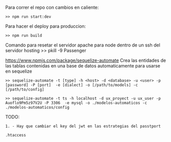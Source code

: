 Para correr el repo con cambios en caliente:

    >> npm run start:dev

Para hacer el deploy para produccion:

    >> npm run build

Comando para resetar el servidor apache para node dentro de un ssh del servidor hosting
    >> pkill -9 Passenger

https://www.npmjs.com/package/sequelize-automate
Crea las entidades de las tablas contenidas en una base de datos automaticamente para usarse en sequelize

    >> sequelize-automate -t [type] -h <host> -d <database> -u <user> -p [password] -P [port]  -e [dialect] -o [/path/to/models] -c [/path/to/config]

    >> sequelize-automate -t ts -h localhost -d ux_proyect -u ux_user -p Auoflo9Pm5z97V2U -P 3306  -e mysql -o ./modelos-automaticos -c ./modelos-automaticos/config

TODO:

    1. - Hay que cambiar el key del jwt en las estrategias del passtport

    .htaccess